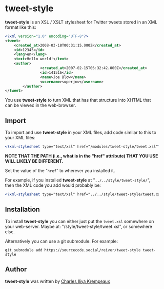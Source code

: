 # tweet-style

**tweet-style** is an XSL / XSLT stylesheet for Twitter tweets stored in an XML format like this:

```xml
<?xml version="1.0" encoding="UTF-8"?>
<tweet>
	<created_at>2008-03-18T00:31:15.000Z</created_at>
	<id>12345</id>
	<lang>en</lang>
	<text>Hello world!</text>
	<author>
                <created_at>2007-02-15T05:32:42.000Z</created_at>
                <id>141516</id>
                <name>Joe Blow</name>
                <username>superjow</username>
        </author>
</tweet>
```

You use **tweet-style** to turn XML that has that structure into XHTML that can be viewed in the web-browser.

## Import

To import and use **tweet-style** in your XML files, add code similar to this to your XML files:
```xml
<?xml-stylesheet type="text/xsl" href="/modules/tweet-style/tweet.xsl"?>
```

**NOTE THAT THE PATH (i.e., what is in the "href" attribute) THAT YOU USE WILL LIKELY BE DIFFERENT.**

Set the value of the "`href`" to wherever you installed it.

For example, if you installed **tweet-style** at "`../../style/tweet-style/`", then the XML code you add would probably be:
```xml
<?xml-stylesheet type="text/xsl" href="../../style/tweet-style/tweet.xsl"?>
```

## Installation

To install **tweet-style** you can either just put the `tweet.xsl` somewhere on your web-server.
Maybe at: "/style/tweet-style/tweet.xsl", or somewhere else.

Alternatively you can use a git submodule.
For example:

```
git submodule add https://sourcecode.social/reiver/tweet-style tweet-style
```

## Author

**tweet-style** was written by [Charles Iliya Krempeaux](http://changelog.ca)
